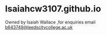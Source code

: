 # Isaiahcw3107.github.io
Owned by Isaiah Wallace
,for enquiries email b643749@leedscitycollege.ac.uk
